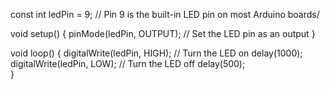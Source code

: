 const int ledPin = 9;  // Pin 9 is the built-in LED pin on most Arduino boards/

void setup() {
  pinMode(ledPin, OUTPUT);  // Set the LED pin as an output
}

void loop() {
  digitalWrite(ledPin, HIGH);  // Turn the LED on
  delay(1000);  
  digitalWrite(ledPin, LOW);  // Turn the LED off
  delay(500);  
}
